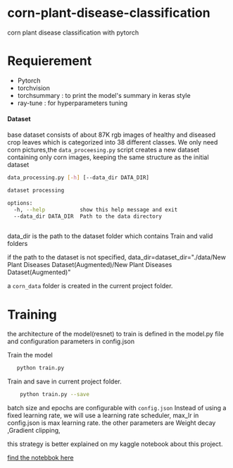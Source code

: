 # corn-plant-disease-classification
corn plant disease classification with pytorch


# Requierement
* Pytorch
* torchvision
* torchsummary :     to print the model's summary in keras style
* ray-tune   :  for hyperparameters tuning
#### Dataset
 base dataset consists of about 87K rgb images of healthy and diseased crop leaves which is categorized into 38 different classes. 
 We only need corn pictures,the `data_proceesing.py` script creates a new dataset containing only corn images, keeping the same structure as the initial dataset
 
 
```bash
data_processing.py [-h] [--data_dir DATA_DIR]

dataset processing

options:
  -h, --help           show this help message and exit
  --data_dir DATA_DIR  Path to the data directory
 
```
data_dir is the path to the dataset folder which contains Train and valid folders

if the path to the dataset is not specified, data_dir=dataset_dir="./data/New Plant Diseases Dataset(Augmented)/New Plant Diseases Dataset(Augmented)"

a `corn_data` folder is created in the current project folder.

# Training
the architecture of the model(resnet) to train is defined in the model.py file and configuration parameters in config.json

Train the model
 ```bash
    python train.py
```
Train and save in current project folder.
```bash
    python train.py --save
```

batch size and epochs are configurable with `config.json`
Instead of using a fixed learning rate, we will use a learning rate scheduler, max_lr in config.json is max learning rate. the other parameters are Weight decay ,Gradient clipping,

this strategy is better explained on my kaggle notebook about this project.

 [find the notebbok here](https://www.kaggle.com/code/charbelsan/classification-des-maladies-du-mais)

